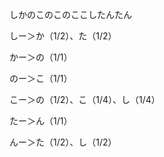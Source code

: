 しかのこのこのここしたんたん

しー＞か（1/2）、た（1/2）

かー＞の（1/1）

のー＞こ（1/1）

こー＞の（1/2）、こ（1/4）、し（1/4）

たー＞ん（1/1）

んー＞た（1/2）、し（1/2）